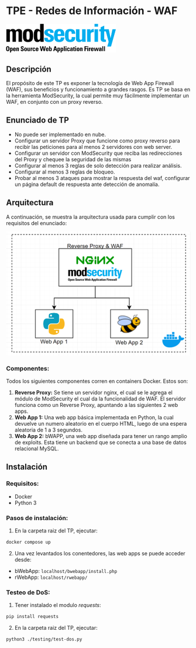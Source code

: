 # TPE - Redes de Información - WAF

<img src="images/modsecurity.png" alt="ModSecurity" width="300"/>

## Descripción
El propósito de este TP es exponer la tecnología de Web App Firewall (WAF), sus beneficios y funcionamiento a grandes rasgos. Es TP se basa en la herramienta ModSecurity, la cual permite muy fácilmente implementar un WAF, en conjunto con un proxy reverso.

## Enunciado de TP
- No puede ser implementado en nube.
- Configurar un servidor Proxy que funcione como proxy reverso para recibir las peticiones para al menos 2 servidores con web server.
- Configurar un servidor con ModSecurity que reciba las redirecciones del Proxy y chequee la seguridad de las mismas
- Configurar al menos 3 reglas de solo detección para realizar análisis.
- Configurar al menos 3 reglas de bloqueo.
- Probar al menos 3 ataques para mostrar la respuesta del waf, configurar un página default de respuesta ante detección de anomalía.

## Arquitectura
A continuación, se muestra la arquitectura usada para cumplir con los requisitos del enunciado:

<img src="images/arquitectura.png" alt="Arquitectura" width="1000"/>

### Componentes:
Todos los siguientes componentes corren en containers Docker. Estos son: 
1. **Reverse Proxy:** Se tiene un servidor nginx, el cual se le agrega el módulo de ModSecurity el cual da la funcionalidad de WAF. El servidor funciona como un Reverse Proxy, apuntando a las siguientes 2 web apps.
2. **Web App 1:** Una web app básica implementada en Python, la cual devuelve un numero aleatorio en el cuerpo HTML, luego de una espera aleatoria de 1 a 3 segundos.
3. **Web App 2:** bWAPP, una web app diseñada para tener un rango amplio de exploits. Esta tiene un backend que se conecta a una base de datos relacional MySQL.


## Instalación

### Requisitos:
- Docker
- Python 3 

### Pasos de instalación:
1. En la carpeta raiz del TP, ejecutar: 
```bash
docker compose up
```
2. Una vez levantados los conentedores, las web apps se puede acceder desde:
- bWebApp: `localhost/bwebapp/install.php`
- rWebApp: `localhost/rwebapp/`

### Testeo de DoS:
1. Tener instalado el modulo *requests*: 
```bash
pip install requests
```
2. En la carpeta raiz del TP, ejecutar:
```bash
python3 ./testing/test-dos.py
```
